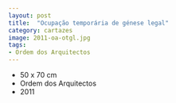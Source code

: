 ```yaml
---
layout: post
title:  "Ocupação temporária de génese legal"
category: cartazes
image: 2011-oa-otgl.jpg
tags:
- Ordem dos Arquitectos
---
```


- 50 x 70 cm
- Ordem dos Arquitectos
- 2011

